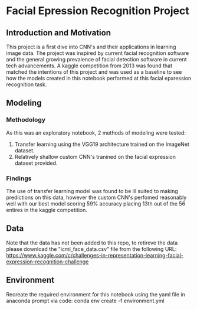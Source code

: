 # Facial Epression Recognition Project
## Introduction and Motivation
This project is a first dive into CNN's and their applications in learning image data. The project was inspired by current facial recognition software and the general growing prevalence of facial detection software in current tech advancements. A kaggle competition from 2013 was found that matched the intentions of this project and was used as a baseline to see how the models created in this notebook performed at this facial epxression recognition task.

## Modeling
### Methodology
As this was an exploratory notebook, 2 methods of modeling were tested:
1. Transfer learning using the VGG19 architecture trained on the ImageNet dataset.
2. Relatively shallow custom CNN's tranined on the facial expression dataset provided.

### Findings
The use of transfer learning model was found to be ill suited to making predictions on this data, however the custom CNN's perfomed reasonably well with our best model scoring 59% accuracy placing 13th out of the 56 entires in the kaggle competition.

## Data
Note that the data has not been added to this repo, to retireve the data please download the "icml_face_data.csv" file from the following URL: https://www.kaggle.com/c/challenges-in-representation-learning-facial-expression-recognition-challenge

## Environment
Recreate the required environment for this notebook using the yaml file in anaconda prompt via code:
conda env create -f environment.yml